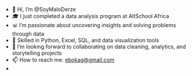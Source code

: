 - 👋 Hi, I’m @SoyMaloDerze
- 🎓 I just completed a data analysis program at AltSchool Africa 
- 📊 I’m passionate about uncovering insights and solving problems through data 
- 🧠 Skilled in Python, Excel, SQL, and data visualization tools
- 💞️ I’m looking forward to collaborating on data cleaning, analytics, and storytelling projects
- 📫 How to reach me: ebokag@gmail.com 
- 

<!---
SoyMaloDerze/SoyMaloDerze is a ✨ special ✨ repository because its `README.md` (this file) appears on your GitHub profile.
You can click the Preview link to take a look at your changes.
--->
